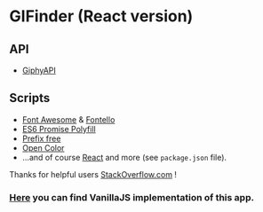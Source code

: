 # GIFinder (React version)
## API
* [GiphyAPI](https://github.com/Giphy/GiphyAPI)

## Scripts
* [Font Awesome](http://fontawesome.io/) & [Fontello](http://fontello.com/)
* [ES6 Promise Polyfill](https://github.com/stefanpenner/es6-promise)
* [Prefix free](https://leaverou.github.io/prefixfree/)
* [Open Color](https://yeun.github.io/open-color/)
* ...and of course [React](https://reactjs.org/) and more (see ```package.json``` file).

Thanks for helpful users [StackOverflow.com](http://stackoverflow.com/) !

### [Here](https://github.com/marcin993/GIFinder-VanillaJS-) you can find VanillaJS implementation of this app.
